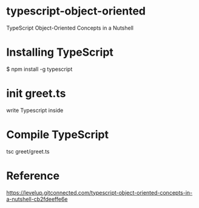 # typescript-object-oriented
TypeScript Object-Oriented Concepts in a Nutshell

# Installing TypeScript
$ npm install -g typescript

# init greet.ts
write Typescript inside

# Compile TypeScript
tsc greet/greet.ts

# Reference
https://levelup.gitconnected.com/typescript-object-oriented-concepts-in-a-nutshell-cb2fdeeffe6e
